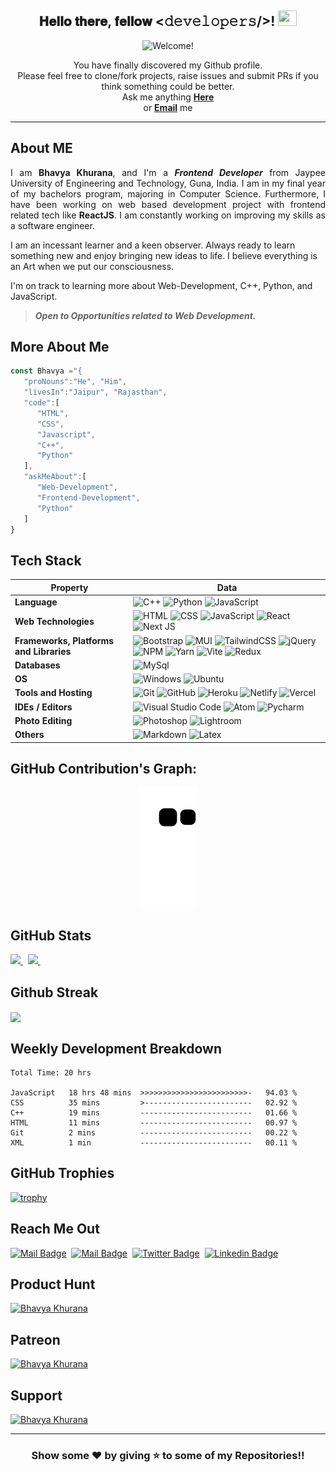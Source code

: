 <div align="center">
<h2> 𝐇𝐞𝐥𝐥𝐨 𝐭𝐡𝐞𝐫𝐞, 𝐟𝐞𝐥𝐥𝐨𝐰 <𝚍𝚎𝚟𝚎𝚕𝚘𝚙𝚎𝚛𝚜/>! <img src="https://user-images.githubusercontent.com/1303154/88677602-1635ba80-d120-11ea-84d8-d263ba5fc3c0.gif" width="30px" height='25px'></h2>
</div>

<div align="center"><img src="https://readme-typing-svg.herokuapp.com?color=%23FFD617&size=20&multiline=true&width=515&lines=Welcome+to+TheNewC0der-24's+Github+Profile" alt="Welcome!"/></div>

<p align="center"> You have finally discovered my Github profile. <br>
Please feel free to clone/fork projects, raise issues and submit PRs if you think something could be better. <br>
Ask me anything <a href="https://github.com/TheNewC0der-24/TheNewC0der-24/issues/new"><b>Here</b></a><br>
or <a href="mailto:khuranabhavya24@gmail.com" target='_blank'><b>Email</b></a> me</p>

---

## About ME
<p align='justify'>I am <strong>Bhavya Khurana</strong>, and I'm a <strong><em>Frontend Developer</em></strong> from Jaypee University of Engineering and Technology, Guna, India. I am in my final year of my bachelors program, majoring in Computer Science. Furthermore, I have been working on web based development project with frontend related tech like <strong>ReactJS</strong>. I am constantly working on improving my skills as a software engineer.

I am an incessant learner and a keen observer. Always ready to learn something new and enjoy bringing new ideas to life. I believe everything is an Art when we put our consciousness.
    
I'm on track to learning more about Web-Development, C++, Python, and JavaScript. 
    
> **_Open to Opportunities related to Web Development._**


</p>

## More About Me
```Javascript
const Bhavya ="{
   "proNouns":"He", "Him",
   "livesIn":"Jaipur", "Rajasthan",
   "code":[
      "HTML",
      "CSS",
      "Javascript",
      "C++",
      "Python"
   ],
   "askMeAbout":[
      "Web-Development",
      "Frontend-Development",
      "Python"
   ]
}
```

## Tech Stack
Property | Data
--- | --- 
**Language** | ![C++](https://img.shields.io/badge/-C++-05122A?style=flat&logo=C%2B%2B&logoColor=00599C) ![Python](https://img.shields.io/badge/-Python-05122A?style=flat&logo=python&logoColor=ffdd54) ![JavaScript](https://img.shields.io/badge/-JavaScript-05122A?style=flat&logo=javascript&logoColor=%23F7DF1E)
**Web Technologies**  | ![HTML](https://img.shields.io/badge/-HTML-05122A?style=flat&logo=HTML5) ![CSS](https://img.shields.io/badge/-CSS-05122A?style=flat&logo=CSS3&logoColor=1572B6) ![JavaScript](https://img.shields.io/badge/-JavaScript-05122A?style=flat&logo=javascript) ![React](https://img.shields.io/badge/-React-05122A?style=flat&logo=react) ![Next JS](https://img.shields.io/badge/-Next-05122A?style=flat&logo=next.js)
**Frameworks, Platforms and Libraries** | ![Bootstrap](https://img.shields.io/badge/-Bootstrap-05122A?style=flat&logo=bootstrap&logoColor=563D7C) ![MUI](https://img.shields.io/badge/-MUI-05122A?style=flat&logo=mui&logoColor=%230081CB) ![TailwindCSS](https://img.shields.io/badge/-TailwindCSS-05122A?style=flat&logo=tailwind-css&logoColor=%2338B2AC) ![jQuery](https://img.shields.io/badge/-jQuery-05122A?style=flat&logo=jQuery&logoColor=0769ad)  ![NPM](https://img.shields.io/badge/-NPM-05122A?style=flat&logo=npm&logoColor=white) ![Yarn](https://img.shields.io/badge/-Yarn-05122A?style=flat&logo=yarn&logoColor=#2c8ebb) ![Vite](https://img.shields.io/badge/-Vite-05122A?style=flat&logo=vite) ![Redux](https://img.shields.io/badge/-Redux-05122A?style=flat&logo=redux&logoColor=%23593d88)       
**Databases**  | ![MySql](https://img.shields.io/badge/-MySql-05122A?style=flat&logo=MySql)
**OS**  | ![Windows](https://img.shields.io/badge/-Windows-05122A?style=flat&logo=windows&logoColor=0078D6) ![Ubuntu](https://img.shields.io/badge/-Ubuntu-05122A?style=flat&logo=ubuntu&logoColor=E95420)
**Tools and Hosting**  | ![Git](https://img.shields.io/badge/-Git-05122A?style=flat&logo=git) ![GitHub](https://img.shields.io/badge/-GitHub-05122A?style=flat&logo=github) ![Heroku](https://img.shields.io/badge/-Heroku-05122A?style=flat&logo=Heroku&logoColor=%23430098) ![Netlify](https://img.shields.io/badge/-Netlify-05122A?style=flat&logo=Netlify) ![Vercel](https://img.shields.io/badge/-Vercel-05122A?style=flat&logo=Vercel)
**IDEs / Editors** | ![Visual Studio Code](https://img.shields.io/badge/-Visual%20Studio%20Code-05122A?style=flat&logo=visual-studio-code&logoColor=007ACC) ![Atom](https://img.shields.io/badge/-Atom-05122A?style=flat&logo=Atom&logoColor=%2366595C) ![Pycharm](https://img.shields.io/badge/-Pycharm-05122A?style=flat&logo=Pycharm&logoColor=a1eb34)
**Photo Editing** | ![Photoshop](https://img.shields.io/badge/-Photoshop-05122A?style=flat&logo=adobe-photoshop) ![Lightroom](https://img.shields.io/badge/-Lightroom-05122A?style=flat&logo=adobe-Lightroom)
**Others** | ![Markdown](https://img.shields.io/badge/-Markdown-05122A?style=flat&logo=markdown) ![Latex](https://img.shields.io/badge/-Latex-05122A?style=flat&logo=Latex&logoColor=1f8f75)

<!-- > Programming

![C++](https://img.shields.io/badge/-C++-05122A?style=flat&logo=C%2B%2B&logoColor=00599C)&nbsp;
![Python](https://img.shields.io/badge/-Python-05122A?style=flat&logo=python)&nbsp;
![JavaScript](https://img.shields.io/badge/-JavaScript-05122A?style=flat&logo=javascript)&nbsp;

> Web Technologies

![HTML](https://img.shields.io/badge/-HTML-05122A?style=flat&logo=HTML5)&nbsp;
![CSS](https://img.shields.io/badge/-CSS-05122A?style=flat&logo=CSS3&logoColor=1572B6)&nbsp;
![JavaScript](https://img.shields.io/badge/-JavaScript-05122A?style=flat&logo=javascript)&nbsp;
![React](https://img.shields.io/badge/-React-05122A?style=flat&logo=react)&nbsp;
![Next JS](https://img.shields.io/badge/-Next-05122A?style=flat&logo=next.js);

> Frameworks

![Bootstrap](https://img.shields.io/badge/-Bootstrap-05122A?style=flat&logo=bootstrap&logoColor=563D7C)&nbsp;
![jQuery](https://img.shields.io/badge/-jQuery-05122A?style=flat&logo=jQuery&logoColor=0769ad)

> Tools

![Git](https://img.shields.io/badge/-Git-05122A?style=flat&logo=git)&nbsp;
![GitHub](https://img.shields.io/badge/-GitHub-05122A?style=flat&logo=github)&nbsp;
![Heroku](https://img.shields.io/badge/-Heroku-05122A?style=flat&logo=Heroku)&nbsp;
![Netlify](https://img.shields.io/badge/-Netlify-05122A?style=flat&logo=Netlify)&nbsp;

> Code Editors

![Visual Studio Code](https://img.shields.io/badge/-Visual%20Studio%20Code-05122A?style=flat&logo=visual-studio-code&logoColor=007ACC)&nbsp;
![Atom](https://img.shields.io/badge/-Atom-05122A?style=flat&logo=Atom)&nbsp;
![Pycharm](https://img.shields.io/badge/-Pycharm-05122A?style=flat&logo=Pycharm&logoColor=a1eb34)&nbsp;

> Photo Editing

![Photoshop](https://img.shields.io/badge/-Photoshop-05122A?style=flat&logo=adobe-photoshop)&nbsp;
![Lightroom](https://img.shields.io/badge/-Lightroom-05122A?style=flat&logo=adobe-Lightroom)&nbsp;

> Others

![Markdown](https://img.shields.io/badge/-Markdown-05122A?style=flat&logo=markdown)&nbsp;
![Latex](https://img.shields.io/badge/-Latex-05122A?style=flat&logo=Latex&logoColor=1f8f75) -->

<!---
## GitHub Activity Graph:
![Bhavya's GitHub activity graph](https://activity-graph.herokuapp.com/graph?username=TheNewC0der-24&hide_border=true&theme=redical)

<br>
--->
## GitHub Contribution's Graph:
<p align="center">
  <img src="https://github.com/TheNewC0der-24/TheNewC0der-24/blob/output/github-contribution-grid-snake.svg" alt="snake">
</p>

## GitHub Stats
<a href="https://github.com/TheNewC0der-24/github-readme-stats" target='_blank'>
  <img width=400 src="https://github-readme-stats.vercel.app/api?username=TheNewC0der-24&show_icons=true&theme=radical&hide_border=false&count_private=true&layout=compact&include_all_commits=true" />
</a>&nbsp;
<a href="https://github.com/TheNewC0der-24/github-readme-stats" target='_blank'>
  <img width=400 src="https://github-readme-stats.vercel.app/api/top-langs/?username=TheNewC0der-24&theme=radical&layout=compact&bg_color=0D1117&hide_border=false" />
</a>&nbsp;

## Github Streak
<a href="https://github.com/TheNewC0der-24/github-readme-stats" target='_blank'>
<img src="https://github-readme-streak-stats.herokuapp.com/?user=TheNewC0der-24&theme=radical" width=400 align="center"></img>
</a>

## Weekly Development Breakdown
<!--START_SECTION:waka-->

```text
Total Time: 20 hrs

JavaScript   18 hrs 48 mins  >>>>>>>>>>>>>>>>>>>>>>>>-   94.03 %
CSS          35 mins         >------------------------   02.92 %
C++          19 mins         -------------------------   01.66 %
HTML         11 mins         -------------------------   00.97 %
Git          2 mins          -------------------------   00.22 %
XML          1 min           -------------------------   00.11 %
```

<!--END_SECTION:waka-->


## GitHub Trophies
[![trophy](https://github-profile-trophy.vercel.app/?username=TheNewC0der-24&column=-1&no-bg=true&no-frame=true&theme=monokai)](https://github.com/TheNewC0der-24/github-profile-trophy)

## Reach Me Out
[![Mail Badge](https://img.shields.io/badge/-khuranabhavya24-c0392b?style=flat&labelColor=c0392b&logo=gmail&logoColor=white)](mailto:khuranabhavya24@gmail.com)&nbsp;
[![Mail Badge](https://img.shields.io/badge/-@__khurana__._-8a3ab9?style=flat&labelColor=8a3ab9&logo=instagram&logoColor=white)](https://instagram.com/__khurana__._)&nbsp;
[![Twitter Badge](https://img.shields.io/badge/-@Bhavya06001699-1ca0f1?style=flat&labelColor=1ca0f1&logo=twitter&logoColor=white&link=https://twitter.com/Ipenywis)](https://twitter.com/Bhavya06001699)&nbsp;
[![Linkedin Badge](https://img.shields.io/badge/-bhavyakhurana24-0e76a8?style=flat&labelColor=0e76a8&logo=linkedin&logoColor=white)](https://www.linkedin.com/in/bhavyakhurana24/)

## Product Hunt
<a href="https://www.producthunt.com/@bhavya_khurana24" target='_blank'> 
    <img src="https://resources.getvero.com/wp-content/uploads/2014/11/product-hunt-addictive-email-marketing-1200x720.png" height="90" width="150" alt="Bhavya Khurana" ></img>
</a>

## Patreon
<a href="https://patreon.com/BhavyaKhurana?utm_medium=clipboard_copy&utm_source=copyLink&utm_campaign=creatorshare_creator" target='_blank'> 
    <img src="https://blizzardwatch.com/wp-content/uploads/2015/04/patreon-logo.png" height="50" width="150" alt="Bhavya Khurana" ></img>
</a>

## Support
<a href="https://www.buymeacoffee.com/bhavyakhurana" target='_blank'> 
    <img src="https://www.buymeacoffee.com/assets/img/guidelines/download-assets-sm-1.svg" height="50" width="150" alt="Bhavya Khurana" ></img>
</a>





---
<h3 align="center">Show some ❤️ by giving ⭐ to some of my Repositories!!</h3>
